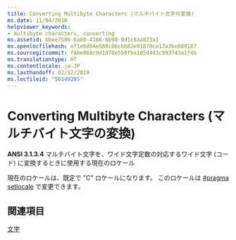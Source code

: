 ```yaml
---
title: Converting Multibyte Characters (マルチバイト文字の変換)
ms.date: 11/04/2016
helpviewer_keywords:
- multibyte characters, converting
ms.assetid: bbee7586-6a60-4168-bb98-0d1c8aa823a1
ms.openlocfilehash: ef1e6d64e508c06cb682e91870ce17a3bc688187
ms.sourcegitcommit: f4be868c0d1d78e550fba105d4d3c993743a1f4b
ms.translationtype: HT
ms.contentlocale: ja-JP
ms.lasthandoff: 02/12/2019
ms.locfileid: "56149285"
---
```

# <a name="converting-multibyte-characters"></a>Converting Multibyte Characters (マルチバイト文字の変換)

**ANSI 3.1.3.4** マルチバイト文字を、ワイド文字定数の対応するワイド文字 (コード) に変換するときに使用する現在のロケール

現在のロケールは、既定で "C" ロケールになります。 このロケールは [#pragma setlocale](../preprocessor/setlocale.md) で変更できます。

## <a name="see-also"></a>関連項目

[文字](../c-language/characters.md)
